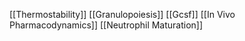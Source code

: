 [[Thermostability]]
[[Granulopoiesis]]
[[Gcsf]]
[[In Vivo Pharmacodynamics]]
[[Neutrophil Maturation]]
